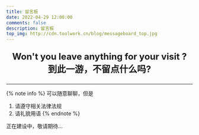 ```yaml
---
title: 留言板
date: 2022-04-29 12:00:00
comments: false
description: 留言板
top_img: http://cdn.toolwork.cn/blog/messageboard_top.jpg
---
```

<p style="font-size:1.72em;font-weight:bold;text-align: center">
Won't you leave anything for your visit ?<br> 
到此一游，不留点什么吗?
</p>

***

{% note info %}
可以随意聊聊，但是
1. 请遵守相关法律法规
2. 请礼貌用语
{% endnote %}

正在建设中，敬请期待...